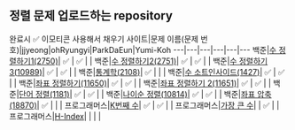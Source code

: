 ## 정렬 문제 업로드하는 repository
완료시 ✅  이모티콘 사용해서 채우기
사이트|문제 이름(문제 번호)|jjyeong|ohRyungyi|ParkDaEun|Yumi-Koh
---|---|---|---|---|---
백준|[수 정렬하기1(2750)](https://www.acmicpc.net/problem/2750)| ✅  | ✅ |  | 
백준|[수 정렬하기2(2751)](https://www.acmicpc.net/problem/2751)| ✅  | ✅ |  | 
백준|[수 정렬하기3(10989)](https://www.acmicpc.net/problem/10989)| ✅  | ✅ |  | 
백준|[통계학(2108)](https://www.acmicpc.net/problem/2108)| ✅  |  |  | 
백준|[수 소트인사이드(1427)](https://www.acmicpc.net/problem/1427)| ✅ | ✅ |  | 
백준|[좌표 정렬하기(11650)](https://www.acmicpc.net/problem/11650)| ✅ | ✅ |  | 
백준|[좌표 정렬하기 2(11651)](https://www.acmicpc.net/problem/11651)| ✅ | ✅ |  | 
백준|[단어 정렬(1181)](https://www.acmicpc.net/problem/1181)| ✅ | ✅ |  | 
백준|[나이순 정렬(10814)](https://www.acmicpc.net/problem/10814)| ✅ | ✅ |  | 
백준|[좌표 압축(18870)](https://www.acmicpc.net/problem/18870)| ✅ |  |  | 
프로그래머스|[K번째 수](https://programmers.co.kr/learn/courses/30/lessons/42748)| ✅ | ✅ |  | 
프로그래머스|[가장 큰 수](https://programmers.co.kr/learn/courses/30/lessons/42746)|  | ✅ |  | 
프로그래머스|[H-Index](https://programmers.co.kr/learn/courses/30/lessons/42747)|  |  |  | 
